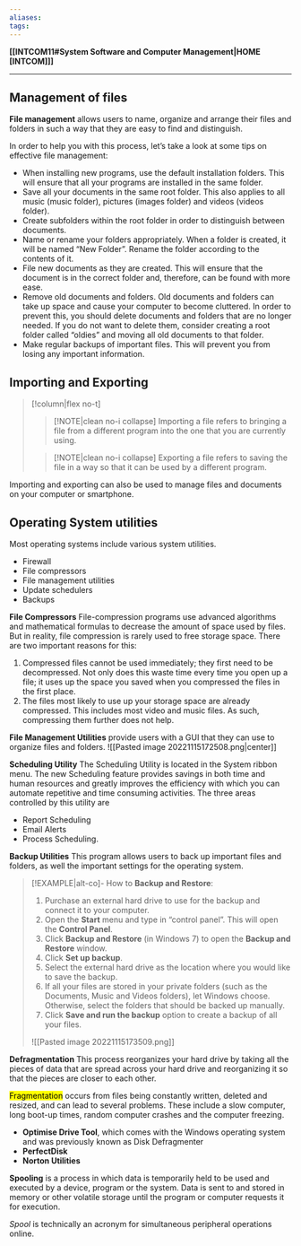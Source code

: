 ```yaml
---
aliases:
tags:
---
```

**[[INTCOM11#System Software and Computer Management|HOME [INTCOM]]]**

---
## Management of files
**File management** allows users to name, organize and arrange their files and folders in such a way that they are easy to find and distinguish.

In order to help you with this process, let’s take a look at some tips on effective file management:
- When installing new programs, use the default installation folders. This will ensure that all your programs are installed in the same folder.
- Save all your documents in the same root folder. This also applies to all music (music folder), pictures (images folder) and videos (videos folder).
- Create subfolders within the root folder in order to distinguish between documents.
- Name or rename your folders appropriately. When a folder is created, it will be named “New Folder”. Rename the folder according to the contents of it.
- File new documents as they are created. This will ensure that the document is in the correct folder and, therefore, can be found with more ease.
- Remove old documents and folders. Old documents and folders can take up space and cause your computer to become cluttered. In order to prevent this, you should delete documents and folders that are no longer needed. If you do not want to delete them, consider creating a root folder called “oldies” and moving all old documents to that folder.
- Make regular backups of important files. This will prevent you from losing any important information.

## Importing and Exporting
>[!column|flex no-t]
>>[!NOTE|clean no-i collapse] Importing a file
>> refers to bringing a file from a different program into the one that you are currently using.
>
>>[!NOTE|clean no-i collapse] Exporting a file
>> refers to saving the file in a way so that it can be used by a different program.

Importing and exporting can also be used to manage files and documents on your computer or smartphone.

## Operating System utilities
Most operating systems include various system utilities.
- Firewall
- File compressors
- File management utilities
- Update schedulers
- Backups

**File Compressors**
File-compression programs use advanced algorithms and mathematical formulas to decrease the amount of space used by files. But in reality, file compression is rarely used to free storage space. There are two important reasons for this:
1. Compressed files cannot be used immediately; they first need to be decompressed. Not only does this waste time every time you open up a file; it uses up the space you saved when you compressed the files in the first place.
2. The files most likely to use up your storage space are already compressed. This includes most video and music files. As such, compressing them further does not help.

**File Management Utilities**
provide users with a GUI that they can use to organize files and folders. ![[Pasted image 20221115172508.png|center]]

**Scheduling Utility**
The Scheduling Utility is located in the System ribbon menu. The new Scheduling feature provides savings in both time and human resources and greatly improves the efficiency with which you can automate repetitive and time consuming activities.
The three areas controlled by this utility are
- Report Scheduling
- Email Alerts
- Process Scheduling.

**Backup Utilities**
This program allows users to back up important files and folders, as well the important settings for the operating system.
>[!EXAMPLE|alt-co]- How to **Backup and Restore**:
>1. Purchase an external hard drive to use for the backup and connect it to your computer.
>2. Open the **Start** menu and type in “control panel”. This will open the **Control Panel**.
>3. Click **Backup and Restore** (in Windows 7) to open the **Backup and Restore** window.
>4. Click **Set up backup**.
>5. Select the external hard drive as the location where you would like to save the backup.
>6. If all your files are stored in your private folders (such as the Documents, Music and Videos folders), let Windows choose. Otherwise, select the folders that should be backed up manually.
>7. Click **Save and run the backup** option to create a backup of all your files.
>
>![[Pasted image 20221115173509.png]]

**Defragmentation**
This process reorganizes your hard drive by taking all the pieces of data that are spread across your hard drive and reorganizing it so that the pieces are closer to each other.

<mark class="hltr-blue">Fragmentation</mark> occurs from files being constantly written, deleted and resized, and can lead to several problems. These include a slow computer, long boot-up times, random computer crashes and the computer freezing.
- **Optimise Drive Tool**, which comes with the Windows operating system and was previously known as Disk Defragmenter
- **PerfectDisk**
- **Norton Utilities**

**Spooling**
is a process in which data is temporarily held to be used and executed by a device, program or the system. Data is sent to and stored in memory or other volatile storage until the program or computer requests it for execution.

*Spool* is technically an acronym for simultaneous peripheral operations online.
